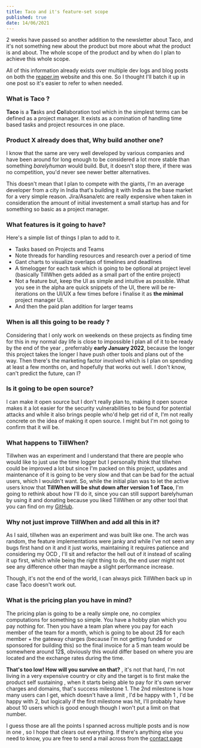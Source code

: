 ```yaml
---
title: Taco and it's feature-set scope
published: true
date: 14/06/2021
---
```


2 weeks have passed so another addition to the newsletter about Taco, and it's not something new about the product but more about what the product is and about. The whole scope of the product and by when do I plan to achieve this whole scope.

All of this information already exists over multiple dev logs and blog posts on both the [reaper.im](https://reaper.im) website and this one. So I thought I'll batch it up in one post so it's easier to refer to when needed.

### What is Taco ?

**Taco** is a **Ta**sks and **Co**llaboration tool which in the simplest terms can be defined as a project manager. It exists as a comination of handling time based tasks and project resources in one place.

### Product X already does that, Why build another one?

I know that the same are very well developed by various companies and have been around for long enough to be considered a lot more stable than something _barelyhuman_ would build. But, it doesn't stop there, if there was no competition, you'd never see newer better alternatives.

This doesn't mean that I plan to compete with the giants, I'm an average developer from a city in India that's building it with India as the base market for a very simple reason. Jira/Asana/etc are really expensive when taken in consideration the amount of initial investement a small startup has and for something so basic as a project manager.

### What features is it going to have?

Here's a simple list of things I plan to add to it.

- Tasks based on Projects and Teams
- Note threads for handling resources and research over a period of time
- Gant charts to visualize overlaps of timelines and deadlines
- A timelogger for each task which is going to be optional at project level (basically TillWhen gets added as a small part of the entire project)
- Not a feature but, keep the UI as simple and intuitive as possible. What you see in the alpha are quick snippets of the UI, there will be re-iterations on the UI/UX a few times before i finalise it as **the minimal** project manager UI.
- And then the paid plan addition for larger teams

### When is all this going to be ready ?

Considering that I only work on weekends on these projects as finding time for this in my normal day life is close to impossible I plan all of it to be ready by the end of the year , preferrably **early January 2022**, because the longer this project takes the longer I have push other tools and plans out of the way. Then there's the marketing factor involved which is I plan on spending at least a few months on, and hopefully that works out well. I don't know, can't predict the future, can I?

### Is it going to be open source?

I can make it open source but I don't really plan to, making it open source makes it a lot easier for the security vulnerabilities to be found for potential attacks and while it also brings people who'd help get rid of it, I'm not really concrete on the idea of making it open source. I might but I'm not going to confirm that it will be.

### What happens to TillWhen?

Tillwhen was an experiment and I understand that there are people who would like to just use the time logger but I personally think that tillwhen could be improved a lot but since I'm packed on this project, updates and maintenance of it is going to be very slow and that can be bad for the actual users, which I wouldn't want. So, while the initial plan was to let the active users know that **TillWhen will be shut down after version 1 of Taco**, I'm going to rethink about how I'll do it, since you can still support barelyhuman by using it and donating because you liked TillWhen or any other tool that you can find on my [GitHub](https://github.com/barelyhuman).

### Why not just improve TillWhen and add all this in it?

As I said, tillwhen was an experiment and was built like one. The arch was random, the feature implementations were janky and while I've not seen any bugs first hand on it and it just works, maintaining it requires patience and considering my OCD , I'll sit and refactor the hell out of it instead of scaling it up first, which while being the right thing to do, the end user might not see any difference other than maybe a slight performance increase.

Though, it's not the end of the world, I can always pick TillWhen back up in case Taco doesn't work out.

### What is the pricing plan you have in mind?

The pricing plan is going to be a really simple one, no complex computations for something so simple. You have a hobby plan which you pay nothing for. Then you have a team plan where you pay for each member of the team for a month, which is going to be about 2$ for each member + the gateway charges (because I'm not getting funded or sponsored for building this) so the final invoice for a 5 man team would be somewhere around 12$, obviously this would differ based on where you are located and the exchange rates during the time.

**That's too low! How will you survive on that?** , it's not that hard, I'm not living in a very expensive country or city and the target is to first make the product self sustaining , when it starts being able to pay for it's own server charges and domains, that's success milestone 1. The 2nd milestone is how many users can I get, which doesn't have a limit , I'd be happy with 1 , I'd be happy with 2, but logically if the first milestone was hit, I'll probably have about 10 users which is good enough though I won't put a limit on that number.

I guess those are all the points I spanned across multiple posts and is now in one , so I hope that clears out everything. If there's anything else you need to know, you are free to send a mail across from the [contact page](https://reaper.im/contact.html)
